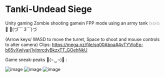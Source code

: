 # Tanki-Undead Siege
Unity gaming
Zombie shooting gamein FPP mode using an army tank 💥💥💥🔫
🏿(づ￣ 3￣)づ


(Arrow keys/ WASD to move the turret, Space to shoot and mouse controls to alter camera)
Clips: https://mega.nz/file/sq00Abpa#4vTYVloEp-b65vXwIyarj1yImrcdyBkzxTT_GOehNkU

Game sneak-peaks 🤟(¬‿¬)🤟 : 

![image](https://user-images.githubusercontent.com/88774781/174184997-2d94987a-1eae-4a73-b86a-c2ddee4d87c5.png)
![image](https://user-images.githubusercontent.com/88774781/174185244-c2265ed9-9405-4711-a688-996c8ce7e75b.png)
![image](https://user-images.githubusercontent.com/88774781/174185262-113323af-b209-4860-9a3a-bec92a2d5946.png)


